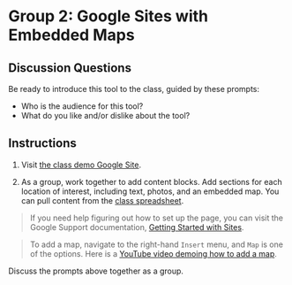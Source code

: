 # Group 2: Google Sites with Embedded Maps

## Discussion Questions

Be ready to introduce this tool to the class, guided by these prompts:
- Who is the audience for this tool?
- What do you like and/or dislike about the tool?

## Instructions

1. Visit [the class demo Google Site](https://sites.google.com/d/19KJuVpOkKEktZgLpME57kdZ6SubSUct_/p/1AcnhlngBK9JMS_SQI9eI8KfcLhY-Nf7p/edit).

2. As a group, work together to add content blocks. Add sections for each location of interest, including text, photos, and an embedded map. You can pull content from the [class spreadsheet](https://docs.google.com/spreadsheets/d/1IvlEkqBaVNtLMNVdUe8GkGnERyabTzvOVqINw9pllOs/edit#gid=0).

> If you need help figuring out how to set up the page, you can visit the Google Support documentation, [Getting Started with Sites](https://support.google.com/a/users/answer/9310491?hl=en).

> To add a map, navigate to the right-hand `Insert` menu, and `Map` is one of the options. Here is a [YouTube video demoing how to add a map](https://www.youtube.com/watch?v=Gzae0AqPuQM). 

Discuss the prompts above together as a group.